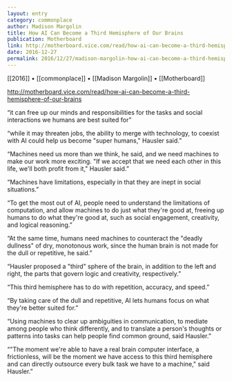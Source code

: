 ```yaml
---
layout: entry
category: commonplace
author: Madison Margolin
title: How AI Can Become a Third Hemisphere of Our Brains
publication: Motherboard
link: http://motherboard.vice.com/read/how-ai-can-become-a-third-hemisphere-of-our-brains
date: 2016-12-27
permalink: 2016/12/27/madison-margolin-how-ai-can-become-a-third-hemisphere-of-our-brains
---
```


[[2016]] • [[commonplace]] • [[Madison Margolin]] • [[Motherboard]]

http://motherboard.vice.com/read/how-ai-can-become-a-third-hemisphere-of-our-brains

“it can free up our minds and responsibilities for the tasks and social interactions we humans are best suited for”

“while it may threaten jobs, the ability to merge with technology, to coexist with AI could help us become "super humans," Hausler said.”

“Machines need us more than we think, he said, and we need machines to make our work more exciting. "If we accept that we need each other in this life, we'll both profit from it," Hausler said.”

“Machines have limitations, especially in that they are inept in social situations.”

“To get the most out of AI, people need to understand the limitations of computation, and allow machines to do just what they're good at, freeing up humans to do what they're good at, such as social engagement, creativity, and logical reasoning.”

“At the same time, humans need machines to counteract the "deadly dullness" of dry, monotonous work, since the human brain is not made for the dull or repetitive, he said.”

“Hausler proposed a "third" sphere of the brain, in addition to the left and right, the parts that govern logic and creativity, respectively.”

“This third hemisphere has to do with repetition, accuracy, and speed.”

“By taking care of the dull and repetitive, AI lets humans focus on what they're better suited for.”

“Using machines to clear up ambiguities in communication, to mediate among people who think differently, and to translate a person's thoughts or patterns into tasks can help people find common ground, said Hausler.”

“"The moment we're able to have a real brain computer interface, a frictionless, will be the moment we have access to this third hemisphere and can directly outsource every bulk task we have to a machine," said Hausler.”


